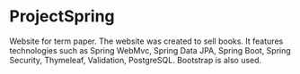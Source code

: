 # ProjectSpring
Website for term paper. The website was created to sell books. It features technologies such as Spring WebMvc, Spring Data JPA, Spring Boot, Spring Security, Thymeleaf, Validation, PostgreSQL. Bootstrap is also used.
